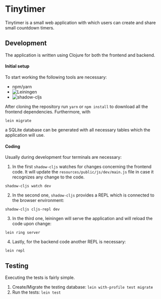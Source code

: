 # Tinytimer

Tinytimer is a small web application with which users can create and share small countdown timers.

## Development

The application is written using Clojure for both the frontend and backend.

#### Initial setup

To start working the following tools are necessary:

- npm/yarn
- ![Leiningen](https://github.com/technomancy/leiningen)
- ![shadow-cljs](https://github.com/thheller/shadow-cljs)

After cloning the repository run `yarn` or `npm install` to download all the frontend dependencies. Furthermore, with

```
lein migrate
```

a SQLite database can be generated with all necessary tables which the application will use.

#### Coding

Usually during development four terminals are necessary:

1. In the first `shadow-cljs` watches for changes concerning the frontend code. It will update the `resources/public/js/dev/main.js` file in case it recognizes any change to the code.

```
shadow-cljs watch dev
```

2. In the second one, `shadow-cljs` provides a REPL which is connected to the browser environment:

```
shadow-cljs cljs-repl dev
```

3. In the third one, leiningen will serve the application and will reload the code upon change:

```
lein ring server
```

4. Lastly, for the backend code another REPL is necessary:

```
lein repl
```

## Testing

Executing the tests is fairly simple.

1. Create/Migrate the testing database: `lein with-profile test migrate`
2. Run the tests: `lein test`
